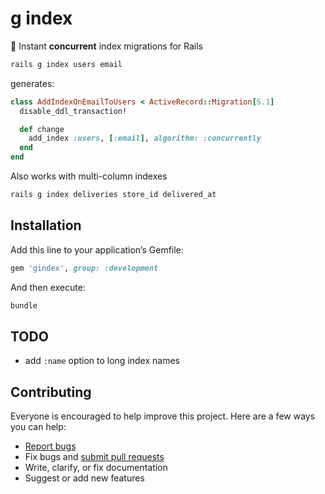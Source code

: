 # g index

:speedboat: Instant **concurrent** index migrations for Rails

```sh
rails g index users email
```

generates:

```ruby
class AddIndexOnEmailToUsers < ActiveRecord::Migration[5.1]
  disable_ddl_transaction!

  def change
    add_index :users, [:email], algorithm: :concurrently
  end
end
```

Also works with multi-column indexes

```sh
rails g index deliveries store_id delivered_at
```

## Installation

Add this line to your application’s Gemfile:

```ruby
gem 'gindex', group: :development
```

And then execute:

```sh
bundle
```

## TODO

- add `:name` option to long index names

## Contributing

Everyone is encouraged to help improve this project. Here are a few ways you can help:

- [Report bugs](https://github.com/ankane/gindex/issues)
- Fix bugs and [submit pull requests](https://github.com/ankane/gindex/pulls)
- Write, clarify, or fix documentation
- Suggest or add new features
